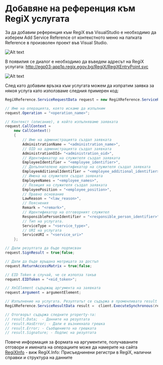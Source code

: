 # Добавяне на референция към RegiX услугата
За да добавим референция към RegiX във VisualStudio е необходимо да изберем Add Service Reference от контекстното меню на папката Reference в произволен проект във Visual Studio.

![Alt text](api/marked/screenshots/image51_52.jpg)

В появилия се диалог е необходимо да въведем адресът на RegiX услугата: http://egp03-app1p.regix.egov.bg/RegiX/RegiXEntryPoint.svc

![Alt text](api/marked/screenshots/image51_53.jpg)

След като добавим връзка към услугата можем да изпратим заявка за някоя услуга като използваме следния примерен код:

```csharp
RegiXReference.ServiceRequestData request = new RegiXReference.ServiceRequestData();

// Име на операцията, която искаме да изпълним
request.Operation = "<operation_name>";

// Контекст (описание), в който изпълняваме заявката
request.CallContext =
    new CallContext()
    {
        // Име на администрацията създал заявката
        AdministrationName = "<administration_name>",
        // OID на администрацията създал заявката
        AdministrationOId= "<administration_oid>",
        // Идентификатор на служителя създал заявката
        EmployeeIdentifier = "<employee_identifier>",
        // Допълнителене идентификатор на служителя създал заявката
        EmployeeAditionalIdentifier = "<employee_additional_identifier>",
        // Имена на служителя създал заявката
        EmployeeNames = "<employee_names>",
        // Позиция на служителя създал заявката
        EmployeePosition = "<employee_position>",
        // Правно основание
        LawReason = "<law_reason>",
        // Пояснения
        Remark = "<remark>",
        // Идентификатор на отговорният служител
        ResponsiblePersonIdentifier = "<responsible_person_identifier>",
        // Тип на услугата.
        ServiceType = "<service_type>",
        // URI на услугата
        ServiceURI = "<service_uri>"
    };

// Дали резултата да бъде подписван
request.SignResult = true|false;

// Дали да бъде връщана матрицата за достъп
request.ReturnAccessMatrix = true|false;

// EID Token в случай, че се използа такъв
request.EIDToken = "<eid_token>";

// XmlElement съдържащ аргумента на заявката
request.Argument = argumentElement;

// Изпълнение на услугата. Резултатът се съдържа в променливата result
RegiXReference.ServiceResultData result =  client.ExecuteSynchronous(request);

// Отогворът съдържа следните property-та:
// result.Data;  - Данните на резултата
// result.HasError; - Дали е възникнала грешка
// result.Error; - Съобщението на грешката
// result.Signature; - Подпис на резултата
```

Повече информация за формата на аргументите, получаваните отговори и имената на операциите може да намерите на сайта [RegiXInfo](http://info-regix.egov.bg/public) - виж RegiX.Info: Присъеднинени регистри в RegiX, налични справки и структура на данните
